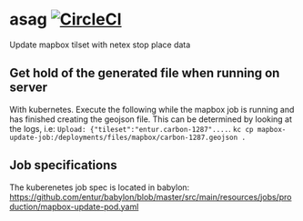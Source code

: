 # asag [![CircleCI](https://circleci.com/gh/entur/asag/tree/master.svg?style=svg)](https://circleci.com/gh/entur/asag/tree/master)
Update mapbox tilset with netex stop place data


## Get hold of the generated file when running on server

With kubernetes. Execute the following while the mapbox job is running and has finished creating the geojson file. This can be determined by looking at the logs, i.e: `Upload: {"tileset":"entur.carbon-1287"....`.
```kc cp mapbox-update-job:/deployments/files/mapbox/carbon-1287.geojson .```

## Job specifications
The kuberenetes job spec is located in babylon:
https://github.com/entur/babylon/blob/master/src/main/resources/jobs/production/mapbox-update-pod.yaml
